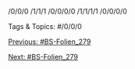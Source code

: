/0/0/0
/1/1/1
/0/0/0/0
/1/1/1/1
/0/0/0/0

   Tags & Topics:
   #/0/0/0

[Previous: #BS-Folien_279](BS-Folien_279.md)

[Next: #BS-Folien_279](BS-Folien_279.md)